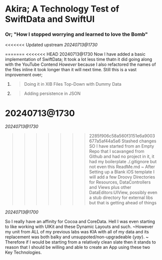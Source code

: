 # Akira; A Technology Test of SwiftData and SwiftUI
### Or; "How I stopped worrying and learned to love the Bomb"

<<<<<<< Updated upstream
*20240713@1730*

=======
<<<<<<< HEAD
20240713@1730
Now I have added a basic implementation of SwiftData; It took a lot less time thatn it did going along with the YouTube Contend _However_ because I also refactored the names of the files inline it took longer than it will next time.
Still this is a vast improvement over;
1. >Doing it in XIB Files Top-Down with Dummy Data
2. >Adding persistence in JSON


20240713@1730
=======
*20240713@1730*

>>>>>>> 2285f906c58a560f3151e6a9003677a5af44a5a6
>>>>>>> Stashed changes
SO I have started from an Empty Repo that I scavanged from Github and had no project in it, it had my boilerplate ./.gitignore but not even this ReadMe.md
~
After Setting up a Blank iOS template I will add a few Droovy Directories for Resources, DataControllers and Views plus other DataEditors:UIView, possibly even a stub directory for external libs but that is getting ahead of things

*20240713@1700*

So I really have an affinity for Cocoa and CoreData. Hell I was even starting to like working with UIKit and these Dynamic Layouts and such. ~However my unit from ALL of my previous labs was KIA with all of my data and its replacement was both balky and unsuppoted/non-upgradeable {*yay*}.
~
Therefore if I would be starting from a relatively clean slate then it stands to reason that I should be willing and able to create an App using these two Key Technologies.
